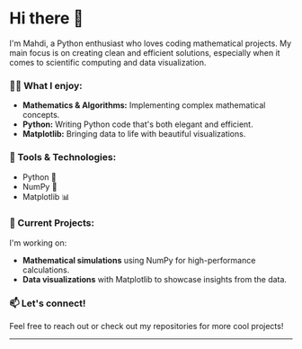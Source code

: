 # Hi there 👋

I'm Mahdi, a Python enthusiast who loves coding mathematical projects. My main focus is on creating clean and efficient solutions, especially when it comes to scientific computing and data visualization.

### 🧑‍💻 What I enjoy:
- **Mathematics & Algorithms:** Implementing complex mathematical concepts.
- **Python:** Writing Python code that's both elegant and efficient.
- **Matplotlib:** Bringing data to life with beautiful visualizations.

### 🔧 Tools & Technologies:
- Python 🐍
- NumPy 🔢
- Matplotlib 📊

### 🚀 Current Projects:
I'm working on:
- **Mathematical simulations** using NumPy for high-performance calculations.
- **Data visualizations** with Matplotlib to showcase insights from the data.

### 📫 Let's connect!
Feel free to reach out or check out my repositories for more cool projects!

---
